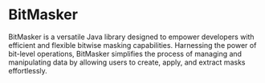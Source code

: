# BitMasker
BitMasker is a versatile Java library designed to empower developers with efficient and flexible bitwise masking capabilities. Harnessing the power of bit-level operations, BitMasker simplifies the process of managing and manipulating data by allowing users to create, apply, and extract masks effortlessly.
